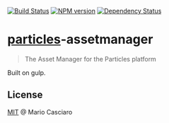 [![Build Status](https://secure.travis-ci.org/particles/particles-assetmanager?branch=master)](https://travis-ci.org/particles/particles-assetmanager) 
[![NPM version](https://badge.fury.io/js/particles-assetmanager.png)](http://badge.fury.io/js/particles-assetmanager) 
[![Dependency Status](https://gemnasium.com/particles/particles-assetmanager.png)](https://gemnasium.com/particles/particles-assetmanager)

# [particles](https://github.com/particles/particles)-assetmanager

> The Asset Manager for the Particles platform

Built on gulp.

## License

[MIT](http://en.wikipedia.org/wiki/MIT_License) @ Mario Casciaro